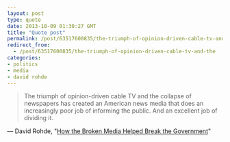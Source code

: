 ```yaml
---
layout: post
type: quote
date: 2013-10-09 01:30:27 GMT
title: "Quote post"
permalink: /post/63517600835/the-triumph-of-opinion-driven-cable-tv-and-the
redirect_from: 
  - /post/63517600835/the-triumph-of-opinion-driven-cable-tv-and-the
categories:
- politics
- media
- david rohde
---
```

<blockquote>The triumph of opinion-driven cable TV and the collapse of newspapers has created an American news media that does an increasingly poor job of informing the public. And an excellent job of dividing it.</blockquote>
 <p>— David Rohde, "<a href="http://www.theatlantic.com/politics/archive/2013/10/how-the-broken-media-helped-break-the-government/280261/">How the Broken Media Helped Break the Government</a>"</p>